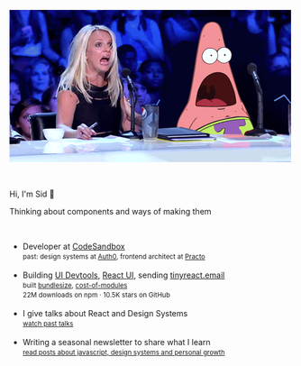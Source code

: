 ![britney.gif](https://raw.githubusercontent.com/siddharthkp/siddharthkp/master/britney.gif)

&nbsp;

Hi, I'm Sid 👋

Thinking about components and ways of making them

&nbsp;

<ul>
<li>
  <div>Developer at <a href="https://codesandbox.io">CodeSandbox</a></div>
  <small>past: design systems at <a href="https://auth0.com">Auth0</a>, frontend architect at <a href="https://practo.com">Practo</a></small>
</li>
<br/>
<li>
  <div>Building <a href="https://github.com/ui-devtools">UI Devtools</a>, <a href="https://github.com/siddharthkp/react-ui">React UI</a>, sending <a href="https://tinyreact.email">tinyreact.email</a></div>
  <div><small>built <a href="https://github.com/siddharthkp/bundlesize">bundlesize</a>, <a href="https://github.com/siddharthkp/cost-of-modules">cost-of-modules</a></small></div>
  <div><small>22M downloads on npm · 10.5K stars on GitHub</small></div>
</li>
<br/>
<li>
  <div>I give talks about React and Design Systems</div>
  <small><a href="https://sid.st/talks/">watch past talks<a/></small>
</li>
<br/>
<li>
  <div>Writing a seasonal newsletter to share what I learn</div>
  <small><a href="https://sid.st/blog/">read posts about javascript, design systems and personal growth<a/></small>
</li>
</ul>
